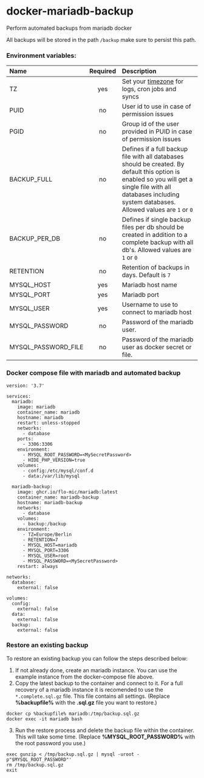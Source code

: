 # docker-mariadb-backup
Perform automated backups from mariadb docker

All backups will be stored in the path `/backup` make sure to persist this path.

### Environment variables:

| Name                | Required    | Description       |
| :---                |   :----:    | :---              |
| TZ                  | yes         | Set your [timezone](https://en.wikipedia.org/wiki/List_of_tz_database_time_zones) for logs, cron jobs and syncs |
| PUID                | no          | User id to use in case of permission issues |
| PGID                | no          | Group id of the user provided in PUID in case of permission issues |
| BACKUP_FULL         | no          | Defines if a full backup file with all databases should be created. By default this option is enabled so you will get a single file with all databases including system databases. Allowed values are `1` or `0` |
| BACKUP_PER_DB       | no          | Defines if single backup files per db should be created in addition to a complete backup with all db's. Allowed values are `1` or `0` |
| RETENTION    | no          | Retention of backups in days. Default is `7` |
| MYSQL_HOST          | yes         | Mariadb host name |
| MYSQL_PORT          | yes         | Mariadb port |
| MYSQL_USER          | yes         | Username to use to connect to mariadb host |
| MYSQL_PASSWORD      | no          | Password of the mariadb user.  |
| MYSQL_PASSWORD_FILE | no          | Password of the mariadb user as docker secret or file. |


### Docker compose file with mariadb and automated backup
```
version: '3.7'

services:
  mariadb:
    image: mariadb
    container_name: mariadb
    hostname: mariadb
    restart: unless-stopped
    networks:
      - database
    ports:
      - 3306:3306
    environment:
      - MYSQL_ROOT_PASSWORD=<MySecretPassword>
      - HIDE_PHP_VERSION=true
    volumes:
      - config:/etc/mysql/conf.d
      - data:/var/lib/mysql

  mariadb-backup:
    image: ghcr.io/flo-mic/mariadb:latest
    container_name: mariadb-backup
    hostname: mariadb-backup
    networks:
      - database
    volumes:
      - backup:/backup
    environment:
      - TZ=Europe/Berlin
      - RETENTION=7
      - MYSQL_HOST=mariadb
      - MYSQL_PORT=3306
      - MYSQL_USER=root
      - MYSQL_PASSWORD=<MySecretPassword>
    restart: always

networks:
  database: 
    external: false

volumes:
  config:
    external: false
  data:
    external: false
  backup: 
    external: false
```

### Restore an existing backup

To restore an existing backup you can follow the steps described below:

1. If not already done, create an mariadb instance. You can use the example instance from the docker-compose file above.
2. Copy the latest backup to the container and connect to it. For a full recovery of a mariadb instance it is recomended to use the `*.complete.sql.gz` file. This file contains all settings. (Replace **%backupfile%** with the **.sql.gz** file you want to restore.)
```
docker cp %backupfile% mariadb:/tmp/backup.sql.gz
docker exec -it mariadb bash
```
3. Run the restore process and delete the backup file within the container. This will take some time. (Replace **%MYSQL_ROOT_PASSWORD%** with the root password you use.)
```
exec gunzip < /tmp/backup.sql.gz | mysql -uroot -p"$MYSQL_ROOT_PASSWORD"'
rm /tmp/backup.sql.gz
exit
```
